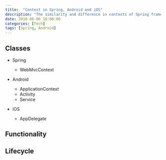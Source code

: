 ```yaml
---
title:  "Context in Spring, Android and iOS"
description: "The similarity and difference in contexts of Spring framework and Android application"
date: 2018-06-06 18:00:00
categories: [Tech]
tags: [Spring, Android]
---
```


## Classes

   * Spring

     - WebMvcContext

   * Android

     - ApplicationContext
     - Activity
     - Service

   * iOS

     - AppDelegate

## Functionality

## Lifecycle



